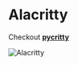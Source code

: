 # Alacritty

Checkout **[pycritty](https://github.com/antoniosarosi/pycritty)**

![Alacritty](./alacritty.png)

